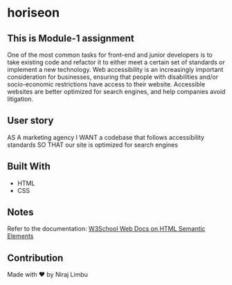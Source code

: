 # horiseon

## This is Module-1 assignment

One of the most common tasks for front-end and junior developers is to take existing code and refactor it to either meet a certain set of standards or implement a new technology. Web accessibility is an increasingly important consideration for businesses, ensuring that people with disabilities and/or socio-economic restrictions have access to their website. Accessible websites are better optimized for search engines, and help companies avoid litigation.

## User story

AS A marketing agency
I WANT a codebase that follows accessibility standards
SO THAT our site is optimized for search engines

## Built With

- HTML
- CSS

## Notes

Refer to the documentation:
[W3School Web Docs on HTML Semantic Elements](https://www.w3schools.com/html/html5_semantic_elements.asp)

## Contribution

Made with ❤️ by Niraj Limbu
